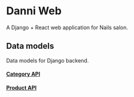# Danni Web
A Django + React web application for Nails salon.

## Data models
Data models for Django backend.

#### [Category API](https://github.com/hobyfrezk/danni_web/blob/main/categories/README.md)
#### [Product API](https://github.com/hobyfrezk/danni_web/blob/main/products/README.md)
